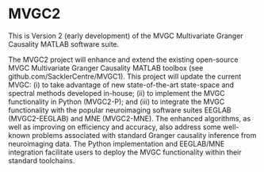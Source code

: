 # MVGC2

This is Version 2 (early development) of the MVGC Multivariate Granger Causality MATLAB software suite.

The MVGC2 project will enhance and extend the existing open-source MVGC Multivariate
Granger Causality MATLAB toolbox (see github.com/SacklerCentre/MVGC1). This project
will update the current MVGC: (i) to take advantage of new state-of-the-art state-space and
spectral methods developed in-house; (ii) to implement the MVGC functionality in Python
(MVGC2-P); and (iii) to integrate the MVGC functionality with the popular neuroimaging
software suites EEGLAB (MVGC2-EEGLAB) and MNE (MVGC2-MNE). The enhanced algorithms, as well
as improving on efficiency and accuracy, also address some well-known problems associated
with standard Granger causality inference from neuroimaging data. The Python implementation
and EEGLAB/MNE integration facilitate users to deploy the MVGC functionality within their
standard toolchains.
